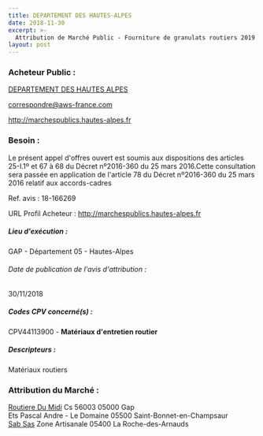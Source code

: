 ```yaml
---
title: DEPARTEMENT DES HAUTES-ALPES
date: 2018-11-30
excerpt: >-
  Attribution de Marché Public - Fourniture de granulats routiers 2019 - 2022
layout: post
---
```


### Acheteur Public : 
<a href="/acheteur-33/siren-220500011"> DEPARTEMENT DES HAUTES ALPES</a><br/>



correspondre@aws-france.com


http://marchespublics.hautes-alpes.fr
### Besoin :

Le présent appel d'offres ouvert est soumis aux dispositions des articles 25-I.1º et 67 à 68 du Décret nº2016-360 du 25 mars 2016.Cette consultation sera passée en application de l'article 78 du Décret nº2016-360 du 25 mars 2016 relatif aux accords-cadres

Ref. avis : 18-166269

URL Profil Acheteur : http://marchespublics.hautes-alpes.fr

##### Lieu d'exécution :

GAP - Département 05 - Hautes-Alpes

###### Date de publication de l'avis d'attribution : 
30/11/2018

##### Codes CPV concerné(s) :
CPV44113900 - **Matériaux d'entretien routier** <br/>

##### Descripteurs :
Matériaux routiers <br/>

### Attribution du Marché :
<a href="/entreprise-272/siren-954506127"> Routiere Du Midi</a>    Cs 56003 05000 Gap <br/>
Ets Pascal Andre - Le Domaine 05500 Saint-Bonnet-en-Champsaur <br/>
<a href="/entreprise-255/siren-329823454"> Sab Sas</a>    Zone Artisanale 05400 La Roche-des-Arnauds <br/>
